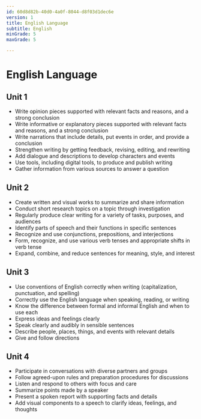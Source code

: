 ```yaml
---
id: 60d8d82b-40d0-4a0f-8044-d8f03d1dec6e
version: 1
title: English Language
subtitle: English
minGrade: 5
maxGrade: 5

---
```

# English Language


## Unit 1
* Write opinion pieces supported with relevant facts and reasons, and a strong conclusion
* Write informative or explanatory pieces supported with relevant facts and reasons, and a strong conclusion
* Write narrations that include details, put events in order, and provide a conclusion
* Strengthen writing by getting feedback, revising, editing, and rewriting
* Add dialogue and descriptions to develop characters and events
* Use tools, including digital tools, to produce and publish writing
* Gather information from various sources to answer a question

## Unit 2
* Create written and visual works to summarize and share information
* Conduct short research topics on a topic through investigation
* Regularly produce clear writing for a variety of tasks, purposes, and audiences
* Identify parts of speech and their functions in specific sentences
* Recognize and use conjunctions, prepositions, and interjections
* Form, recognize, and use various verb tenses and appropriate shifts in verb tense
* Expand, combine, and reduce sentences for meaning, style, and interest

## Unit 3
* Use conventions of English correctly when writing (capitalization, punctuation, and spelling)
* Correctly use the English language when speaking, reading, or writing
* Know the difference between formal and informal English and when to use each
* Express ideas and feelings clearly
* Speak clearly and audibly in sensible sentences
* Describe people, places, things, and events with relevant details
* Give and follow directions

## Unit 4
* Participate in conversations with diverse partners and groups
* Follow agreed-upon rules and preparation procedures for discussions
* Listen and respond to others with focus and care
* Summarize points made by a speaker
* Present a spoken report with supporting facts and details
* Add visual components to a speech to clarify ideas, feelings, and thoughts